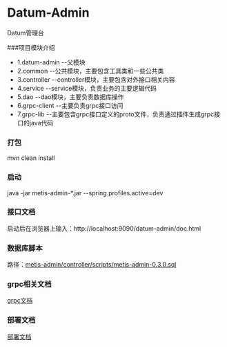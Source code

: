 # Datum-Admin

Datum管理台

###项目模块介绍
+ 1.datum-admin --父模块
+ 2.common --公共模块，主要包含工具类和一些公共类
+ 3.controller --controller模块，主要包含对外接口相关内容
+ 4.service --service模块，负责业务的主要逻辑代码
+ 5.dao --dao模块，主要负责数据库操作
+ 6.grpc-client --主要负责grpc接口访问
+ 7.grpc-lib --主要包含grpc接口定义的proto文件，负责通过插件生成grpc接口的java代码

### 打包
mvn clean install

### 启动
java -jar metis-admin-*.jar --spring.profiles.active=dev

### 接口文档
启动后在浏览器上输入：http://localhost:9090/datum-admin/doc.html

### 数据库脚本
路径：[metis-admin/controller/scripts/metis-admin-0.3.0.sql](./controller/scripts/metis-admin-0.3.0.sql)

### grpc相关文档
[grpc文档](./grpc-lib/README.MD)

### 部署文档
[部署文档](./部署文档.MD)